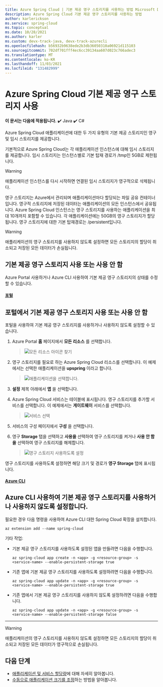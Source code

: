 ```yaml
---
title: Azure Spring Cloud | 기본 제공 영구 스토리지를 사용하는 방법 Microsoft Docs
description: Azure Spring Cloud 기본 제공 영구 스토리지를 사용하는 방법
author: karlerickson
ms.service: spring-cloud
ms.topic: conceptual
ms.date: 10/28/2021
ms.author: karler
ms.custom: devx-track-java, devx-track-azurecli
ms.openlocfilehash: b56932b9638ede2b3db36050310a06921d115103
ms.sourcegitcommit: 702df701fff4ec6cc39134aa607d023c766adec3
ms.translationtype: MT
ms.contentlocale: ko-KR
ms.lasthandoff: 11/03/2021
ms.locfileid: "131482999"
---
```

# <a name="use-built-in-persistent-storage-in-azure-spring-cloud"></a>Azure Spring Cloud 기본 제공 영구 스토리지 사용

**이 문서는 다음에 적용됩니다.** ✔️ Java ✔️ C#

Azure Spring Cloud 애플리케이션에 대한 두 가지 유형의 기본 제공 스토리지인 영구 및 임시 스토리지를 제공합니다.

기본적으로 Azure Spring Cloud는 각 애플리케이션 인스턴스에 대해 임시 스토리지를 제공합니다. 임시 스토리지는 인스턴스별로 기본 탑재 경로가 /tmp인 5GB로 제한됩니다.

> [!WARNING]
> 애플리케이션 인스턴스를 다시 시작하면 연결된 임시 스토리지가 영구적으로 삭제됩니다.

영구 스토리지는 Azure에서 관리되며 애플리케이션마다 할당되는 파일 공유 컨테이너입니다. 영구적 스토리지에 저장된 데이터는 애플리케이션의 모든 인스턴스에서 공유됩니다. Azure Spring Cloud 인스턴스는 영구 스토리지를 사용하는 애플리케이션을 최대 10개까지 포함할 수 있습니다. 각 애플리케이션에는 50GB의 영구 스토리지가 할당됩니다. 영구 스토리지에 대한 기본 탑재경로는 /persistent입니다.

> [!WARNING]
> 애플리케이션의 영구 스토리지를 사용하지 않도록 설정하면 모든 스토리지의 할당이 취소되고 저장된 모든 데이터가 손실됩니다.

## <a name="enable-or-disable-built-in-persistent-storage"></a>기본 제공 영구 스토리지 사용 또는 사용 안 함

Azure Portal 사용하거나 Azure CLI 사용하여 기본 제공 영구 스토리지의 상태를 수정할 수 있습니다.

#### <a name="portal"></a>[포털](#tab/azure-portal)
## <a name="enable-or-disable-built-in-persistent-storage-with-the-portal"></a>포털에서 기본 제공 영구 스토리지 사용 또는 사용 안 함
포털을 사용하여 기본 제공 영구 스토리지를 사용하거나 사용하지 않도록 설정할 수 있습니다.

1. Azure Portal **홈** 페이지에서 **모든 리소스** 를 선택합니다.

    >![모든 리소스 아이콘 찾기](media/portal-all-resources.jpg)

1. 영구 스토리지를 필요로 하는 Azure Spring Cloud 리소스를 선택합니다. 이 예제에서는 선택한 애플리케이션을 **upspring** 이라고 합니다.

    > ![애플리케이션을 선택합니다.](media/select-service.jpg)

1. **설정** 제목 아래에서 **앱** 을 선택합니다.

1. Azure Spring Cloud 서비스는 테이블에 표시됩니다.  영구 스토리지를 추가할 서비스를 선택합니다. 이 예제에서는 **게이트웨이** 서비스를 선택합니다.

    > ![서비스 선택](media/select-gateway.jpg)

1. 서비스의 구성 페이지에서 **구성** 을 선택합니다.

1. 영구 **Storage** 탭을 선택하고 **사용을** 선택하여 영구 스토리지를 켜거나 **사용 안 함을** 선택하여 영구 스토리지를 해제합니다.

    > ![영구 스토리지 사용하도록 설정](media/enable-persistent-storage.jpg)

영구 스토리지를 사용하도록 설정하면 해당 크기 및 경로가 **영구 Storage** 탭에 표시됩니다.

#### <a name="azure-cli"></a>[Azure CLI](#tab/azure-cli)
## <a name="use-the-azure-cli-to-enable-or-disable-built-in-persistent-storage"></a>Azure CLI 사용하여 기본 제공 영구 스토리지를 사용하거나 사용하지 않도록 설정합니다.
필요한 경우 다음 명령을 사용하여 Azure CLI 대한 Spring Cloud 확장을 설치합니다.

```azurecli
az extension add --name spring-cloud
```

기타 작업:

* 기본 제공 영구 스토리지를 사용하도록 설정된 앱을 만들려면 다음을 수행합니다.

    ```azurecli
    az spring-cloud app create -n <app> -g <resource-group> -s <service-name> --enable-persistent-storage true
    ```

* 기존 앱에 기본 제공 영구 스토리지를 사용하도록 설정하려면 다음을 수행합니다.

    ```azurecli
    az spring-cloud app update -n <app> -g <resource-group> -s <service-name> --enable-persistent-storage true
    ```

* 기존 앱에서 기본 제공 영구 스토리지를 사용하지 않도록 설정하려면 다음을 수행합니다.

    ```azurecli
    az spring-cloud app update -n <app> -g <resource-group> -s <service-name> --enable-persistent-storage false
    ```
---
> [!WARNING]
> 애플리케이션의 영구 스토리지를 사용하지 않도록 설정하면 모든 스토리지의 할당이 취소되고 저장된 모든 데이터가 영구적으로 손실됩니다.

## <a name="next-steps"></a>다음 단계

* [애플리케이션 및 서비스 할당량](./quotas.md)에 대해 자세히 알아봅니다.
* [수동으로 애플리케이션 크기를 조정](./how-to-scale-manual.md)하는 방법을 알아봅니다.
